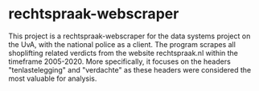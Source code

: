 # rechtspraak-webscraper
This project is a rechtspraak-webscraper for the data systems project on the UvA, with the national police as a client. The program scrapes all shoplifting related verdicts from the website rechtspraak.nl within the timeframe 2005-2020. More specifically, it focuses on the headers "tenlastelegging" and "verdachte" as these headers were considered the most valuable for analysis.
